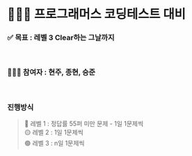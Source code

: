 # 👩🏻‍💻 프로그래머스 코딩테스트 대비

### ✅ 목표 : 레벨 3 Clear하는 그날까지

<br />

### 👨‍👦‍👦 참여자 : 현주, 종현, 승준

<br />

### 진행방식

> 🔴 레벨 1 : 정답률 55퍼 미만 문제 - 1일 1문제씩 <br>🟡 레벨 2 : 1일 1문제씩 <br>🟢 레벨 3 : n일 1문제씩
